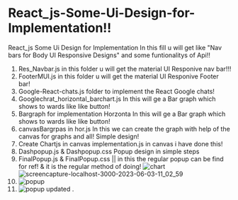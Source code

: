 # React_js-Some-Ui-Design-for-Implementation!!
React_js Some Ui Design for Implementation In this fill u will get like "Nav bars for Body UI Responsive Designs" and some funtionalitys of Api!!

1. Res_Navbar.js in this folder u will get the material UI Responive nav bar!!!
2. FooterMUI.js in this folder u will get the material UI Responive Footer bar!
3. Google-React-chats.js folder to implement the React Google chats!
4. Googlechrat_horizontal_barchart.js In this will ge a Bar graph which shows to wards like like button!
5. Bargraph for implementation Horzonta In this will ge a Bar graph which shows to wards like like button!
6. canvasBargrpas in hor.js In this we can create the graph with help of the canvas for graphs and all! Simple design!
7. Create Chartjs in canvas implementation.js in canvas i have done this!
8. Dashpopup.js & Dashpopup.css Popup design in simple steps
9. FinalPopup.js & FinalPopup.css || in this the regular popup can be find for ref! & it is the regular method of doing!
![chart](https://github.com/chandanhm1999/React_js-Some-Ui-Design-for-Implementation/assets/109410990/e27bb8a0-9089-4556-8ddb-0a9be66f0407)
![screencapture-localhost-3000-2023-06-03-11_02_59](https://github.com/chandanhm1999/React_js-Some-Ui-Design-for-Implementation/assets/109410990/15e81ab2-5fd4-4cae-a1c6-810a959a8b3b)
8. ![popup](https://github.com/chandanhm1999/React_js-Some-Ui-Design-for-Implementation/assets/109410990/cebe7f77-198b-40f8-8927-4349653aa6d9)
9. ![popup updated](https://github.com/chandanhm1999/React_js-Some-Ui-Design-for-Implementation/assets/109410990/d7087c80-d0b8-49c1-b905-792998feb611)
.
